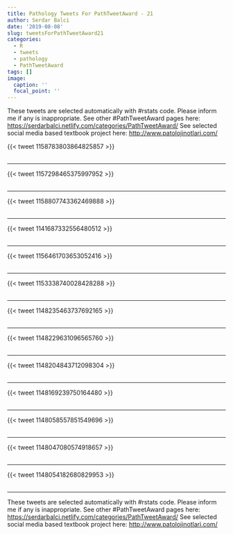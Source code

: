 ```yaml
---
title: Pathology Tweets For PathTweetAward - 21
author: Serdar Balci
date: '2019-08-08'
slug: tweetsForPathTweetAward21
categories:
  - R
  - tweets
  - pathology
  - PathTweetAward
tags: []
image:
  caption: ''
  focal_point: ''
---
```



These tweets are selected automatically with #rstats code. Please inform me if any is inappropriate.
See other #PathTweetAward pages here: https://serdarbalci.netlify.com/categories/PathTweetAward/ 
See selected social media based textbook project here: http://www.patolojinotlari.com/

{{< tweet 1158783803864825857 >}}
<br>
<br>
<hr>
{{< tweet 1157298465375997952 >}}
<br>
<br>
<hr>
{{< tweet 1158807743362469888 >}}
<br>
<br>
<hr>
{{< tweet 1141687332556480512 >}}
<br>
<br>
<hr>
{{< tweet 1156461703653052416 >}}
<br>
<br>
<hr>
{{< tweet 1153338740028428288 >}}
<br>
<br>
<hr>
{{< tweet 1148235463737692165 >}}
<br>
<br>
<hr>
{{< tweet 1148229631096565760 >}}
<br>
<br>
<hr>
{{< tweet 1148204843712098304 >}}
<br>
<br>
<hr>
{{< tweet 1148169239750164480 >}}
<br>
<br>
<hr>
{{< tweet 1148058557851549696 >}}
<br>
<br>
<hr>
{{< tweet 1148047080574918657 >}}
<br>
<br>
<hr>
{{< tweet 1148054182680829953 >}}
<br>
<br>
<hr>


These tweets are selected automatically with #rstats code. Please inform me if any is inappropriate.
See other #PathTweetAward pages here: https://serdarbalci.netlify.com/categories/PathTweetAward/ 
See selected social media based textbook project here: http://www.patolojinotlari.com/
